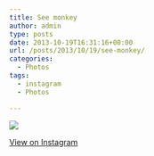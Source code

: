```yaml
---
title: See monkey
author: admin
type: posts
date: 2013-10-19T16:31:16+00:00
url: /posts/2013/10/19/see-monkey/
categories:
  - Photos
tags:
  - instagram
  - Photos

---
```

<img src="https://lobban.org/wordpress//HLIC/770552d284e6b278e1f41ee4c65dc1e1.jpg" class="instagram-image" />

<p class="view-instagram">
  <a href="http://instagram.com/p/fp6jcqqltX/">View on Instagram</a>
</p>
